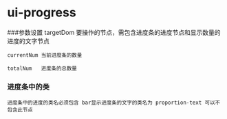 # ui-progress

###参数设置
	targetDom 要操作的节点，需包含进度条的进度节点和显示数量的进度的文字节点

	currentNum 当前进度条的数量

	totalNum   进度条的总数量


### 进度条中的类
	进度条中的进度的类名必须包含 bar显示进度条的文字的类名为 proportion-text 可以不包含此节点
